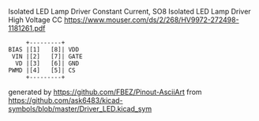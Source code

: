 Isolated LED Lamp Driver Constant Current, SO8
Isolated LED Lamp Driver High Voltage CC
https://www.mouser.com/ds/2/268/HV9972-272498-1181261.pdf


	     +---------+
	BIAS |[1]   [8]| VDD
	 VIN |[2]   [7]| GATE
	  VD |[3]   [6]| GND
	PWMD |[4]   [5]| CS
	     +---------+


generated by https://github.com/FBEZ/Pinout-AsciiArt from https://github.com/ask6483/kicad-symbols/blob/master/Driver_LED.kicad_sym